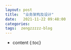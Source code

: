 ```yaml
---
layout: post
title:  "业务架构及设计"
date:   2021-11-22 09:48:00
categories: 
tags:  zengzzzzz-blog
---
```


* content
{:toc}

  
&nbsp;
